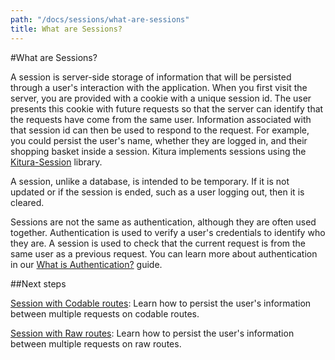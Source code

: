```yaml
---
path: "/docs/sessions/what-are-sessions"
title: What are Sessions?
---
```


#What are Sessions?

A session is server-side storage of information that will be persisted through a user's interaction with the application. When you first visit the server, you are provided with a cookie with a unique session id. The user presents this cookie with future requests so that the server can identify that the requests have come from the same user. Information associated with that session id can then be used to respond to the request. For example, you could persist the user's name, whether they are logged in, and their shopping basket inside a session. Kitura implements sessions using the [Kitura-Session](https://github.com/Kitura-Next/Kitura-Session) library.

A session, unlike a database, is intended to be temporary. If it is not updated or if the session is ended, such as a user logging out, then it is cleared.

Sessions are not the same as authentication, although they are often used together. Authentication is used to verify a user's credentials to identify who they are. A session is used to check that the current request is from the same user as a previous request. You can learn more about authentication in our [What is Authentication?](../authentication/what-is-authentication) guide.

##Next steps

[Session with Codable routes](./codable-session): Learn how to persist the user's information between multiple requests on codable routes.

[Session with Raw routes](./raw-session): Learn how to persist the user's information between multiple requests on raw routes.
